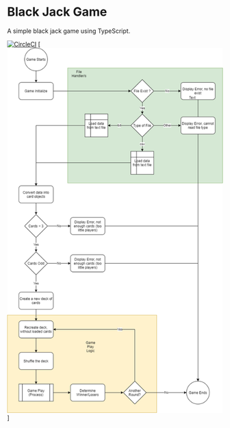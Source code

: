 
# Black Jack Game

A simple black jack game using TypeScript.

[![CircleCI](https://circleci.com/gh/FRossouw/Blackjack_game.svg?style=svg)](https://circleci.com/gh/FRossouw/Blackjack_game)
[![Flow Chart](https://github.com/FRossouw/Blackjack_game/blob/master/flowchart.png)]